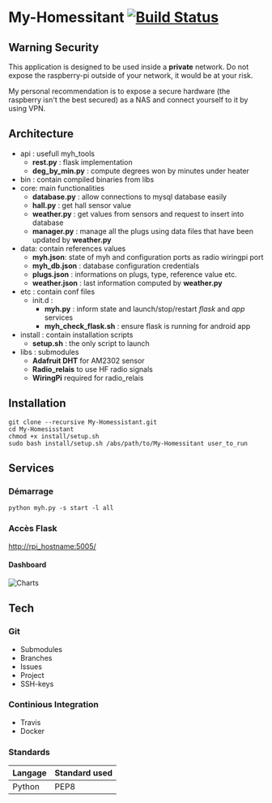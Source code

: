 # My-Homessitant [![Build Status](https://travis-ci.org/vchatela/My-Homessistant.svg?branch=master)](https://travis-ci.org/vchatela/My-Homessistant)

## Warning Security
This application is designed to be used inside a **private** network. Do not expose the raspberry-pi outside of your network, it would be at your risk.

My personal recommendation is to expose a secure hardware (the raspberry isn't the best secured) as a NAS and connect yourself to it by using VPN.

## Architecture
- api : usefull myh_tools
	- **rest.py** : flask implementation
	- **deg_by_min.py** : compute degrees won by minutes under heater
- bin : contain compiled binaries from libs
- core: main functionalities
	- **database.py** : allow connections to mysql database easily
	- **hall.py** : get hall sensor value
	- **weather.py** : get values from sensors and request to insert into database
	- **manager.py** : manage all the plugs using data files that have been updated by **weather.py**
- data: contain references values
	- **myh.json**: state of myh and configuration ports as radio wiringpi port
	- **myh_db.json** : database configuration credentials 
	- **plugs.json** : informations on plugs, type, reference value etc.
	- **weather.json** : last information computed by **weather.py** 
- etc : contain conf files
	- init.d : 
		- **myh.py** : inform state and launch/stop/restart _flask_ and _app_ services
		- **myh_check_flask.sh** : ensure flask is running for android app
- install : contain installation scripts
    - **setup.sh** : the only script to launch
- libs : submodules
    - **Adafruit DHT** for AM2302 sensor
    - **Radio_relais** to use HF radio signals
    - **WiringPi** required for radio_relais

## Installation
```
git clone --recursive My-Homessistant.git
cd My-Homesisstant
chmod +x install/setup.sh
sudo bash install/setup.sh /abs/path/to/My-Homessitant user_to_run
```

## Services
### Démarrage
```
python myh.py -s start -l all
```
### Accès Flask
[http://rpi_hostname:5005/](http://rpi_hostname:5005/)
#### Dashboard
![Charts](https://img11.hostingpics.net/pics/146993charts.png)

## Tech
### Git
* Submodules
* Branches
* Issues
* Project
* SSH-keys
### Continious Integration
* Travis
* Docker
### Standards
|Langage | Standard used|
| ------ | ------       |
|Python  |  PEP8        |
